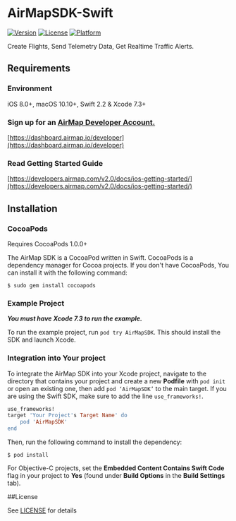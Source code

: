 # AirMapSDK-Swift

[![Version](https://img.shields.io/cocoapods/v/AirMapSDK.svg?style=flat)](http://cocoapods.org/pods/AirMapSDK) [![License](https://img.shields.io/cocoapods/l/AirMapSDK.svg?style=flat)](http://cocoapods.org/pods/AirMapSDK) [![Platform](https://img.shields.io/cocoapods/p/AirMapSDK.svg?style=flat)](http://cocoapods.org/pods/AirMapSDK)

Create Flights, Send Telemetry Data, Get Realtime Traffic Alerts.


## Requirements

### Environment
iOS 8.0+, macOS 10.10+, Swift 2.2 &  Xcode 7.3+

### Sign up for an [AirMap Developer Account.](https://dashboard.airmap.io/developer/)

 [https://dashboard.airmap.io/developer](https://dashboard.airmap.io/developer)
 
 
### Read Getting Started Guide
[https://developers.airmap.com/v2.0/docs/ios-getting-started/](https://developers.airmap.com/v2.0/docs/ios-getting-started/)



## Installation

### CocoaPods

Requires CocoaPods 1.0.0+

The AirMap SDK is a CocoaPod written in Swift. CocoaPods is a dependency manager for Cocoa projects. If you don't have CocoaPods, You can install it with the following command:

`$ sudo gem install cocoapods `


### Example Project

***You must have Xcode 7.3 to run the example.***

To run the example project, run `pod try AirMapSDK`.  This should install the SDK and launch Xcode.

### Integration into Your project

To integrate the AirMap SDK into your Xcode project, navigate to the directory that contains your project and create a new **Podfile** with `pod init` or open an existing one, then add `pod ‘AirMapSDK’` to the main target. If you are using the Swift SDK, make sure to add the line `use_frameworks!`.

```ruby
use_frameworks!
target 'Your Project's Target Name' do
	pod 'AirMapSDK'
end
```

Then, run the following command to install the dependency:

`$ pod install`

For Objective-C projects, set the **Embedded Content Contains Swift Code** flag in your project to **Yes** (found under **Build Options** in the **Build Settings** tab).

##License 

See [LICENSE](https://raw.githubusercontent.com/airmap/AirMapSDK-Swift/master/LICENSE) for details